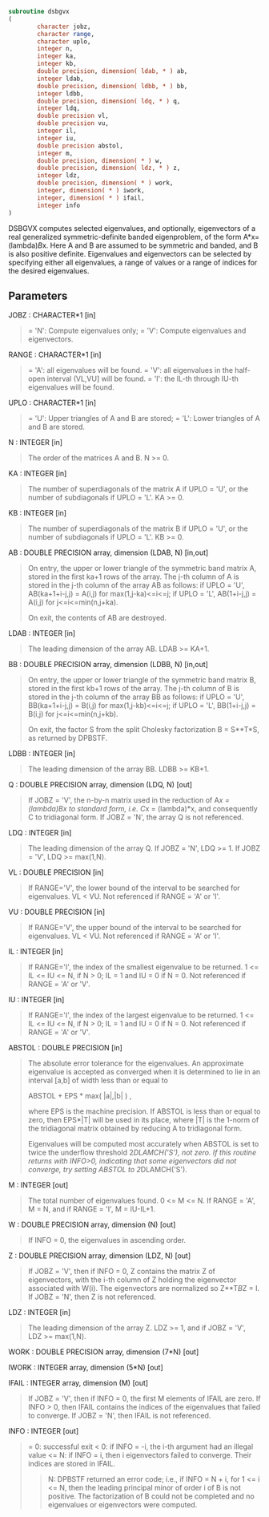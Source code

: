 ```fortran
subroutine dsbgvx
(
        character jobz,
        character range,
        character uplo,
        integer n,
        integer ka,
        integer kb,
        double precision, dimension( ldab, * ) ab,
        integer ldab,
        double precision, dimension( ldbb, * ) bb,
        integer ldbb,
        double precision, dimension( ldq, * ) q,
        integer ldq,
        double precision vl,
        double precision vu,
        integer il,
        integer iu,
        double precision abstol,
        integer m,
        double precision, dimension( * ) w,
        double precision, dimension( ldz, * ) z,
        integer ldz,
        double precision, dimension( * ) work,
        integer, dimension( * ) iwork,
        integer, dimension( * ) ifail,
        integer info
)
```

DSBGVX computes selected eigenvalues, and optionally, eigenvectors
of a real generalized symmetric-definite banded eigenproblem, of
the form A*x=(lambda)*B*x.  Here A and B are assumed to be symmetric
and banded, and B is also positive definite.  Eigenvalues and
eigenvectors can be selected by specifying either all eigenvalues,
a range of values or a range of indices for the desired eigenvalues.

## Parameters
JOBZ : CHARACTER*1 [in]
> = 'N':  Compute eigenvalues only;
> = 'V':  Compute eigenvalues and eigenvectors.

RANGE : CHARACTER*1 [in]
> = 'A': all eigenvalues will be found.
> = 'V': all eigenvalues in the half-open interval (VL,VU]
> will be found.
> = 'I': the IL-th through IU-th eigenvalues will be found.

UPLO : CHARACTER*1 [in]
> = 'U':  Upper triangles of A and B are stored;
> = 'L':  Lower triangles of A and B are stored.

N : INTEGER [in]
> The order of the matrices A and B.  N >= 0.

KA : INTEGER [in]
> The number of superdiagonals of the matrix A if UPLO = 'U',
> or the number of subdiagonals if UPLO = 'L'.  KA >= 0.

KB : INTEGER [in]
> The number of superdiagonals of the matrix B if UPLO = 'U',
> or the number of subdiagonals if UPLO = 'L'.  KB >= 0.

AB : DOUBLE PRECISION array, dimension (LDAB, N) [in,out]
> On entry, the upper or lower triangle of the symmetric band
> matrix A, stored in the first ka+1 rows of the array.  The
> j-th column of A is stored in the j-th column of the array AB
> as follows:
> if UPLO = 'U', AB(ka+1+i-j,j) = A(i,j) for max(1,j-ka)<=i<=j;
> if UPLO = 'L', AB(1+i-j,j)    = A(i,j) for j<=i<=min(n,j+ka).
> 
> On exit, the contents of AB are destroyed.

LDAB : INTEGER [in]
> The leading dimension of the array AB.  LDAB >= KA+1.

BB : DOUBLE PRECISION array, dimension (LDBB, N) [in,out]
> On entry, the upper or lower triangle of the symmetric band
> matrix B, stored in the first kb+1 rows of the array.  The
> j-th column of B is stored in the j-th column of the array BB
> as follows:
> if UPLO = 'U', BB(ka+1+i-j,j) = B(i,j) for max(1,j-kb)<=i<=j;
> if UPLO = 'L', BB(1+i-j,j)    = B(i,j) for j<=i<=min(n,j+kb).
> 
> On exit, the factor S from the split Cholesky factorization
> B = S**T*S, as returned by DPBSTF.

LDBB : INTEGER [in]
> The leading dimension of the array BB.  LDBB >= KB+1.

Q : DOUBLE PRECISION array, dimension (LDQ, N) [out]
> If JOBZ = 'V', the n-by-n matrix used in the reduction of
> A*x = (lambda)*B*x to standard form, i.e. C*x = (lambda)*x,
> and consequently C to tridiagonal form.
> If JOBZ = 'N', the array Q is not referenced.

LDQ : INTEGER [in]
> The leading dimension of the array Q.  If JOBZ = 'N',
> LDQ >= 1. If JOBZ = 'V', LDQ >= max(1,N).

VL : DOUBLE PRECISION [in]
> 
> If RANGE='V', the lower bound of the interval to
> be searched for eigenvalues. VL < VU.
> Not referenced if RANGE = 'A' or 'I'.

VU : DOUBLE PRECISION [in]
> 
> If RANGE='V', the upper bound of the interval to
> be searched for eigenvalues. VL < VU.
> Not referenced if RANGE = 'A' or 'I'.

IL : INTEGER [in]
> 
> If RANGE='I', the index of the
> smallest eigenvalue to be returned.
> 1 <= IL <= IU <= N, if N > 0; IL = 1 and IU = 0 if N = 0.
> Not referenced if RANGE = 'A' or 'V'.

IU : INTEGER [in]
> 
> If RANGE='I', the index of the
> largest eigenvalue to be returned.
> 1 <= IL <= IU <= N, if N > 0; IL = 1 and IU = 0 if N = 0.
> Not referenced if RANGE = 'A' or 'V'.

ABSTOL : DOUBLE PRECISION [in]
> The absolute error tolerance for the eigenvalues.
> An approximate eigenvalue is accepted as converged
> when it is determined to lie in an interval [a,b]
> of width less than or equal to
> 
> ABSTOL + EPS *   max( |a|,|b| ) ,
> 
> where EPS is the machine precision.  If ABSTOL is less than
> or equal to zero, then  EPS*|T|  will be used in its place,
> where |T| is the 1-norm of the tridiagonal matrix obtained
> by reducing A to tridiagonal form.
> 
> Eigenvalues will be computed most accurately when ABSTOL is
> set to twice the underflow threshold 2*DLAMCH('S'), not zero.
> If this routine returns with INFO>0, indicating that some
> eigenvectors did not converge, try setting ABSTOL to
> 2*DLAMCH('S').

M : INTEGER [out]
> The total number of eigenvalues found.  0 <= M <= N.
> If RANGE = 'A', M = N, and if RANGE = 'I', M = IU-IL+1.

W : DOUBLE PRECISION array, dimension (N) [out]
> If INFO = 0, the eigenvalues in ascending order.

Z : DOUBLE PRECISION array, dimension (LDZ, N) [out]
> If JOBZ = 'V', then if INFO = 0, Z contains the matrix Z of
> eigenvectors, with the i-th column of Z holding the
> eigenvector associated with W(i).  The eigenvectors are
> normalized so Z**T*B*Z = I.
> If JOBZ = 'N', then Z is not referenced.

LDZ : INTEGER [in]
> The leading dimension of the array Z.  LDZ >= 1, and if
> JOBZ = 'V', LDZ >= max(1,N).

WORK : DOUBLE PRECISION array, dimension (7*N) [out]

IWORK : INTEGER array, dimension (5*N) [out]

IFAIL : INTEGER array, dimension (M) [out]
> If JOBZ = 'V', then if INFO = 0, the first M elements of
> IFAIL are zero.  If INFO > 0, then IFAIL contains the
> indices of the eigenvalues that failed to converge.
> If JOBZ = 'N', then IFAIL is not referenced.

INFO : INTEGER [out]
> = 0:  successful exit
> < 0:  if INFO = -i, the i-th argument had an illegal value
> <= N: if INFO = i, then i eigenvectors failed to converge.
> Their indices are stored in IFAIL.
> > N:  DPBSTF returned an error code; i.e.,
> if INFO = N + i, for 1 <= i <= N, then the leading
> principal minor of order i of B is not positive.
> The factorization of B could not be completed and
> no eigenvalues or eigenvectors were computed.
